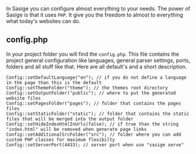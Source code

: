 In Sasige you can configure almost everything to your needs. The power of Sasige is that it uses `PHP`. It give you the freedom to almost to everything what today's websites can do.

## config.php

In your project folder you will find the `config.php`. This file contains the project general configuration like languages, general parser settings, ports, folders and all stuff like that. Here are all default's and a short description.

    Config::setDefaultLanguage("en"); // if you do not define a language in the page than this is the default
    Config::setThemeFolder("theme"); // the themes root directory
    Config::setOutputFolder("public"); // where to put the generated website files
    Config::setPagesFolder("pages"); // folder that contains the pages files
    Config::setStaticFolder("static"); // folder that contains the static files that will be merged into the output folder
    Config::setHideIndexHtmlInUrls(false); // if true than the string "index.html" will be removed when generate page links
    Config::setAdditionalSrcFolder("src"); // folder where you can add custom PHP classes for maximum flexibilty
    Config::setServerPort(4433); // server port when use "sasige serve"